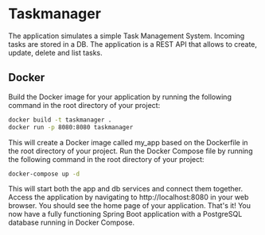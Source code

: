 # Taskmanager

The application simulates a simple Task Management System. Incoming tasks are stored in a DB.
The application is a REST API that allows to create, update, delete and list tasks.


## Docker
Build the Docker image for your application by running the following command in the root directory of your project:

```bash
docker build -t taskmanager .
docker run -p 8080:8080 taskmanager
```

This will create a Docker image called my_app based on the Dockerfile in the root directory of your project.
Run the Docker Compose file by running the following command in the root directory of your project:

```bash
docker-compose up -d
```

This will start both the app and db services and connect them together.
Access the application by navigating to http://localhost:8080 in your web browser. You should see the home page of your application.
That's it! You now have a fully functioning Spring Boot application with a PostgreSQL database running in Docker Compose.
